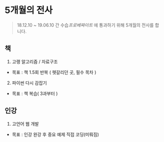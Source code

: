 # 5개월의 전사

> 18.12.10 ~ 19.06.10 간 수습*프로베짜이트* 에 통과하기 위해 5개월의 전사를 합니다.

## 책
1. 고랭 알고리즘 / 자료구조
 - 목표 : 책 1.5회 반복 ( 헷갈리던 곳, 필수 목차 )


2. 파이썬 다시 감잡기
 - 목표 : 책 복습( 3과부터 )

## 인강
1. 고언어 웹 개발
 - 목표 : 인강 완강 후 중요 예제 직접 코딩(미뤄짐)
